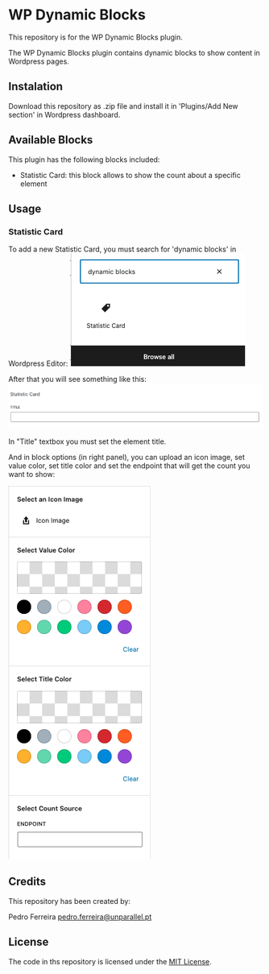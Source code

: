 # WP Dynamic Blocks
This repository is for the WP Dynamic Blocks plugin.

The WP Dynamic Blocks plugin contains dynamic blocks to show content in Wordpress pages.

## Instalation

Download this repository as .zip file and install it in 'Plugins/Add New section' in Wordpress dashboard.

## Available Blocks
This plugin has the following blocks included:
- Statistic Card: this block allows to show the count about a specific element

## Usage
### Statistic Card
To add a new Statistic Card, you must search for 'dynamic blocks' in Wordpress Editor:
![](public/img/readme-pictures/statistic_card_search.png)

After that you will see something like this:
![](public/img/readme-pictures/statistic_card_input.png)

In "Title" textbox you must set the element title.

And in block options (in right panel), you can upload an icon image, set value color, set title color and set the endpoint that will get the count you want to show:

![](public/img/readme-pictures/statistic_card_options.png)

## Credits
This repository has been created by:

Pedro Ferreira [pedro.ferreira@unparallel.pt](mailto:pedro.ferreira@unparallel.pt)

## License
The code in ths repository is licensed under the [MIT License](https://opensource.org/licenses/MIT).